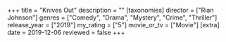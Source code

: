 +++
title = "Knives Out"
description = ""
[taxonomies]
director = ["Rian Johnson"] 
genres = ["Comedy", "Drama", "Mystery", "Crime", "Thriller"]
release_year = ["2019"]
my_rating = ["5"]
movie_or_tv = ["Movie"]
[extra]
date = 2019-12-06
reviewed = false
+++
